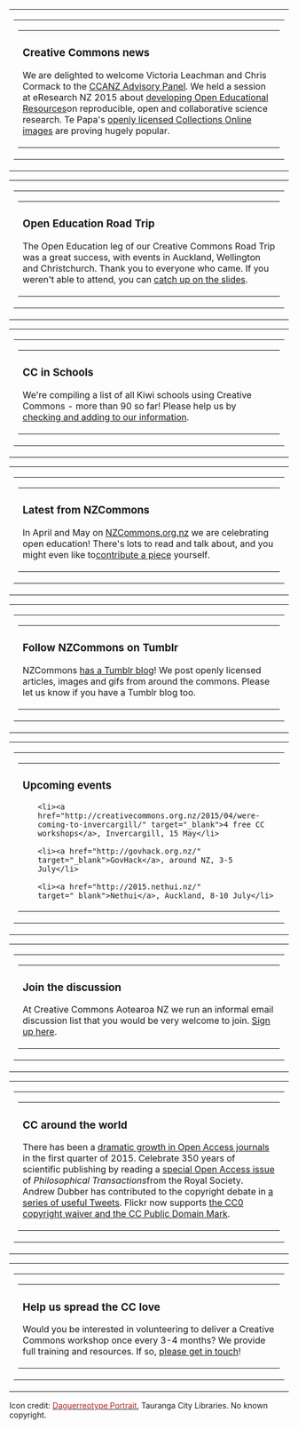 <html><body><table class="mcnBoxedTextBlock" border="0" width="100%" cellspacing="0" cellpadding="0">

<tbody class="mcnBoxedTextBlockOuter">

<tr>

<td class="mcnBoxedTextBlockInner" valign="top">

<table class="mcnBoxedTextContentContainer" border="0" width="396" cellspacing="0" cellpadding="0" align="left">

<tbody>

<tr>

<td>

<table class="mcnTextContentContainer" border="0" width="100%" cellspacing="0" cellpadding="18">

<tbody>

<tr>

<td class="mcnTextContent" valign="top">

<h3 class="null">Creative Commons news</h3>

We are delighted to welcome Victoria Leachman and Chris Cormack to the <a href="http://creativecommons.org.nz/about/who-we-are/" target="_blank">CCANZ Advisory Panel</a>. We held a session at eResearch NZ 2015 about <a href="http://nzcommons.org.nz/project/teaching-reproducible-open-collaborative-science/" target="_blank">developing Open Educational Resources</a>on reproducible, open and collaborative science research. Te Papa's <a href="http://blog.tepapa.govt.nz/2015/04/10/reusing-te-papas-collections-images-by-the-numbers/" target="_blank">openly licensed Collections Online images</a> are proving hugely popular.</td>

</tr>

</tbody>

</table>

</td>

</tr>

</tbody>

</table>

</td>

</tr>

</tbody>

</table>

<table class="mcnBoxedTextBlock" border="0" width="100%" cellspacing="0" cellpadding="0">

<tbody class="mcnBoxedTextBlockOuter">

<tr>

<td class="mcnBoxedTextBlockInner" valign="top">

<table class="mcnBoxedTextContentContainer" border="0" width="396" cellspacing="0" cellpadding="0" align="left">

<tbody>

<tr>

<td>

<table class="mcnTextContentContainer" border="0" width="100%" cellspacing="0" cellpadding="18">

<tbody>

<tr>

<td class="mcnTextContent" valign="top">

<h3 class="null">Open Education Road Trip</h3>

The Open Education leg of our Creative Commons Road Trip was a great success, with events in Auckland, Wellington and Christchurch. Thank you to everyone who came. If you weren't able to attend, you can <a href="http://nzcommons.org.nz/project/open-education-on-the-road/" target="_blank">catch up on the slides</a>.</td>

</tr>

</tbody>

</table>

</td>

</tr>

</tbody>

</table>

</td>

</tr>

</tbody>

</table>

<table class="mcnBoxedTextBlock" border="0" width="100%" cellspacing="0" cellpadding="0">

<tbody class="mcnBoxedTextBlockOuter">

<tr>

<td class="mcnBoxedTextBlockInner" valign="top">

<table class="mcnBoxedTextContentContainer" border="0" width="396" cellspacing="0" cellpadding="0" align="left">

<tbody>

<tr>

<td>

<table class="mcnTextContentContainer" border="0" width="100%" cellspacing="0" cellpadding="18">

<tbody>

<tr>

<td class="mcnTextContent" valign="top">

<h3 class="null">CC in Schools</h3>

We're compiling a list of all Kiwi schools using Creative Commons - more than 90 so far! Please help us by <a href="https://docs.google.com/spreadsheets/d/1JC96gGYXvIBp25veBHLzsDvPyvO19I_7JfWBc8OJoM0/edit#gid=0" target="_blank">checking and adding to our information</a>.</td>

</tr>

</tbody>

</table>

</td>

</tr>

</tbody>

</table>

</td>

</tr>

</tbody>

</table>

<table class="mcnBoxedTextBlock" border="0" width="100%" cellspacing="0" cellpadding="0">

<tbody class="mcnBoxedTextBlockOuter">

<tr>

<td class="mcnBoxedTextBlockInner" valign="top">

<table class="mcnBoxedTextContentContainer" border="0" width="396" cellspacing="0" cellpadding="0" align="left">

<tbody>

<tr>

<td>

<table class="mcnTextContentContainer" border="0" width="100%" cellspacing="0" cellpadding="18">

<tbody>

<tr>

<td class="mcnTextContent" valign="top">

<h3 class="null">Latest from NZCommons</h3>

In April and May on <a href="http://nzcommons.org.nz/" target="_blank">NZCommons.org.nz</a> we are celebrating open education! There's lots to read and talk about, and you might even like to<a href="http://nzcommons.org.nz/contribute/" target="_blank">contribute a piece</a> yourself.</td>

</tr>

</tbody>

</table>

</td>

</tr>

</tbody>

</table>

</td>

</tr>

</tbody>

</table>

<table class="mcnBoxedTextBlock" border="0" width="100%" cellspacing="0" cellpadding="0">

<tbody class="mcnBoxedTextBlockOuter">

<tr>

<td class="mcnBoxedTextBlockInner" valign="top">

<table class="mcnBoxedTextContentContainer" border="0" width="396" cellspacing="0" cellpadding="0" align="left">

<tbody>

<tr>

<td>

<table class="mcnTextContentContainer" border="0" width="100%" cellspacing="0" cellpadding="18">

<tbody>

<tr>

<td class="mcnTextContent" valign="top">

<h3 class="null">Follow NZCommons on Tumblr</h3>

NZCommons <a href="http://nzcommons.tumblr.com/" target="_blank">has a Tumblr blog</a>! We post openly licensed articles, images and gifs from around the commons. Please let us know if you have a Tumblr blog too.</td>

</tr>

</tbody>

</table>

</td>

</tr>

</tbody>

</table>

</td>

</tr>

</tbody>

</table>

<table class="mcnBoxedTextBlock" border="0" width="100%" cellspacing="0" cellpadding="0">

<tbody class="mcnBoxedTextBlockOuter">

<tr>

<td class="mcnBoxedTextBlockInner" valign="top">

<table class="mcnBoxedTextContentContainer" border="0" width="396" cellspacing="0" cellpadding="0" align="left">

<tbody>

<tr>

<td>

<table class="mcnTextContentContainer" border="0" width="100%" cellspacing="0" cellpadding="18">

<tbody>

<tr>

<td class="mcnTextContent" valign="top">

<h3 class="null">Upcoming events</h3>

<ul>

	<li><a href="http://creativecommons.org.nz/2015/04/were-coming-to-invercargill/" target="_blank">4 free CC workshops</a>, Invercargill, 15 May</li>

	<li><a href="http://govhack.org.nz/" target="_blank">GovHack</a>, around NZ, 3-5 July</li>

	<li><a href="http://2015.nethui.nz/" target="_blank">Nethui</a>, Auckland, 8-10 July</li>

</ul>

</td>

</tr>

</tbody>

</table>

</td>

</tr>

</tbody>

</table>

</td>

</tr>

</tbody>

</table>

<table class="mcnBoxedTextBlock" border="0" width="100%" cellspacing="0" cellpadding="0">

<tbody class="mcnBoxedTextBlockOuter">

<tr>

<td class="mcnBoxedTextBlockInner" valign="top">

<table class="mcnBoxedTextContentContainer" border="0" width="396" cellspacing="0" cellpadding="0" align="left">

<tbody>

<tr>

<td>

<table class="mcnTextContentContainer" border="0" width="100%" cellspacing="0" cellpadding="18">

<tbody>

<tr>

<td class="mcnTextContent" valign="top">

<h3 class="null">Join the discussion</h3>

At Creative Commons Aotearoa NZ we run an informal email discussion list that you would be very welcome to join. <a href="http://groups.creativecommons.org.nz/groups/cc-nz/" target="_blank">Sign up here</a>.</td>

</tr>

</tbody>

</table>

</td>

</tr>

</tbody>

</table>

</td>

</tr>

</tbody>

</table>

<table class="mcnBoxedTextBlock" border="0" width="100%" cellspacing="0" cellpadding="0">

<tbody class="mcnBoxedTextBlockOuter">

<tr>

<td class="mcnBoxedTextBlockInner" valign="top">

<table class="mcnBoxedTextContentContainer" border="0" width="396" cellspacing="0" cellpadding="0" align="left">

<tbody>

<tr>

<td>

<table class="mcnTextContentContainer" border="0" width="100%" cellspacing="0" cellpadding="18">

<tbody>

<tr>

<td class="mcnTextContent" valign="top">

<h3 class="null">CC around the world</h3>

There has been a <a href="http://poeticeconomics.blogspot.ca/2015/04/dramatic-growth-of-open-access-2015.html" target="_blank">dramatic growth in Open Access journals</a> in the first quarter of 2015. Celebrate 350 years of scientific publishing by reading a <a href="http://rsta.royalsocietypublishing.org/content/373/2039" target="_blank">special Open Access issue</a> of <em>Philosophical Transactions</em>from the Royal Society. Andrew Dubber has contributed to the copyright debate in <a href="https://storify.com/gtiso/andrew-dubber-on-copyright?awesm=sfy.co_f0XoO&amp;utm_source=t.co&amp;utm_medium=sfy.co-twitter&amp;utm_campaign=&amp;utm_content=storify-pingback" target="_blank">a series of useful Tweets</a>. Flickr now supports <a href="http://creativecommons.org/weblog/entry/45355" target="_blank">the CC0 copyright waiver and the CC Public Domain Mark</a>.</td>

</tr>

</tbody>

</table>

</td>

</tr>

</tbody>

</table>

</td>

</tr>

</tbody>

</table>

<table class="mcnBoxedTextBlock" border="0" width="100%" cellspacing="0" cellpadding="0">

<tbody class="mcnBoxedTextBlockOuter">

<tr>

<td class="mcnBoxedTextBlockInner" valign="top">

<table class="mcnBoxedTextContentContainer" border="0" width="396" cellspacing="0" cellpadding="0" align="left">

<tbody>

<tr>

<td>

<table class="mcnTextContentContainer" border="0" width="100%" cellspacing="0" cellpadding="18">

<tbody>

<tr>

<td class="mcnTextContent" valign="top">

<h3 class="null">Help us spread the CC love</h3>

Would you be interested in volunteering to deliver a Creative Commons workshop once every 3-4 months? We provide full training and resources. If so, <a href="http://creativecommons.org.nz/about/volunteer-for-creative-commons-aotearoa-new-zealand/" target="_blank">please get in touch</a>!</td>

</tr>

</tbody>

</table>

</td>

</tr>

</tbody>

</table>

</td>

</tr>

</tbody>

</table>

Icon credit: <a href="http://tauranga.kete.net.nz/site/images/show/6761-daguerreotype-portrait" target="_blank"><span style="color:#b22222;">Daguerreotype Portrait</span></a>, Tauranga City Libraries. No known copyright.</body></html>